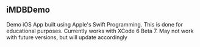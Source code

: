 iMDBDemo
----------

Demo iOS App built using Apple's Swift Programming. This is done for educational purposes. Currently works with XCode 6 Beta 7. May not work with future versions, but will update accordingly
